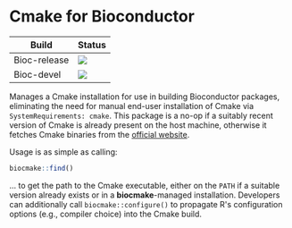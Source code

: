 # Cmake for Bioconductor

|Build|Status|
|-----|----|
| Bioc-release | [![](https://bioconductor.org/shields/build/release/bioc/biocmake.svg)](https://bioconductor.org/checkResults/release/bioc-LATEST/biocmake) |
| Bioc-devel   | [![](https://bioconductor.org/shields/build/devel/bioc/biocmake.svg)](https://bioconductor.org/checkResults/devel/bioc-LATEST/biocmake) | 

Manages a Cmake installation for use in building Bioconductor packages,
eliminating the need for manual end-user installation of Cmake via `SystemRequirements: cmake`.
This package is a no-op if a suitably recent version of Cmake is already present on the host machine,
otherwise it fetches Cmake binaries from the [official website](https://cmake.org/download/).

Usage is as simple as calling:

```r
biocmake::find()
```

... to get the path to the Cmake executable, either on the `PATH` if a suitable version already exists or in a **biocmake**-managed installation.
Developers can additionally call `biocmake::configure()` to propagate R's configuration options (e.g., compiler choice) into the Cmake build.
